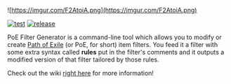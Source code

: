 ![https://imgur.com/F2AtoiA.png](https://imgur.com/F2AtoiA.png)

[![test](https://github.com/ajoscram/PoE-Filter-Generator/actions/workflows/test.yaml/badge.svg)](https://github.com/ajoscram/PoE-Filter-Generator/actions/workflows/test.yaml)
[![release](https://github.com/ajoscram/PoE-Filter-Generator/actions/workflows/release.yaml/badge.svg)](https://github.com/ajoscram/PoE-Filter-Generator/actions/workflows/release.yaml)

PoE Filter Generator is a command-line tool which allows you to modify or create [Path of Exile](https://www.pathofexile.com/) (or PoE, for short) item filters. You feed it a filter with some extra syntax called **rules** put in the filter's comments and it outputs a modified version of that filter tailored by those rules.

Check out the wiki [right here](https://github.com/ajoscram/PoE-Filter-Generator/wiki) for more information!